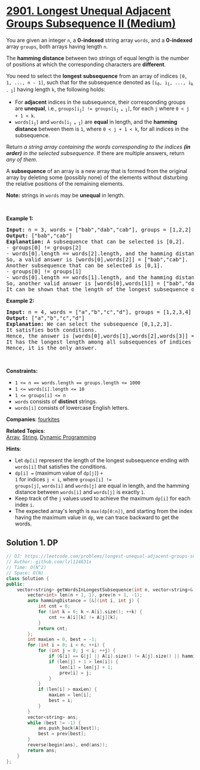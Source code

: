 # [2901. Longest Unequal Adjacent Groups Subsequence II (Medium)](https://leetcode.com/problems/longest-unequal-adjacent-groups-subsequence-ii)

<p>You are given an integer <code>n</code>, a <strong>0-indexed</strong> string array <code>words</code>, and a <strong>0-indexed</strong> array <code>groups</code>, both arrays having length <code>n</code>.</p>

<p>The <strong>hamming distance</strong> between two strings of equal length is the number of positions at which the corresponding characters are <strong>different</strong>.</p>

<p>You need to select the <strong>longest</strong> <strong>subsequence</strong> from an array of indices <code>[0, 1, ..., n - 1]</code>, such that for the subsequence denoted as <code>[i<sub>0</sub>, i<sub>1</sub>, ..., i<sub>k - 1</sub>]</code> having length <code>k</code>, the following holds:</p>

<ul>
	<li>For <strong>adjacent</strong> indices in the subsequence, their corresponding groups are <strong>unequal</strong>, i.e., <code>groups[i<sub>j</sub>] != groups[i<sub>j + 1</sub>]</code>, for each <code>j</code> where <code>0 &lt; j + 1 &lt; k</code>.</li>
	<li><code>words[i<sub>j</sub>]</code> and <code>words[i<sub>j + 1</sub>]</code> are <strong>equal</strong> in length, and the <strong>hamming distance</strong> between them is <code>1</code>, where <code>0 &lt; j + 1 &lt; k</code>, for all indices in the subsequence.</li>
</ul>

<p>Return <em>a string array containing the words corresponding to the indices <strong>(in order)</strong> in the selected subsequence</em>. If there are multiple answers, return <em>any of them</em>.</p>

<p>A <strong>subsequence</strong> of an array is a new array that is formed from the original array by deleting some (possibly none) of the elements without disturbing the relative positions of the remaining elements.</p>

<p><strong>Note:</strong> strings in <code>words</code> may be <strong>unequal</strong> in length.</p>

<p>&nbsp;</p>
<p><strong class="example">Example 1:</strong></p>

<pre>
<strong>Input:</strong> n = 3, words = [&quot;bab&quot;,&quot;dab&quot;,&quot;cab&quot;], groups = [1,2,2]
<strong>Output:</strong> [&quot;bab&quot;,&quot;cab&quot;]
<strong>Explanation:</strong> A subsequence that can be selected is [0,2].
- groups[0] != groups[2]
- words[0].length == words[2].length, and the hamming distance between them is 1.
So, a valid answer is [words[0],words[2]] = [&quot;bab&quot;,&quot;cab&quot;].
Another subsequence that can be selected is [0,1].
- groups[0] != groups[1]
- words[0].length == words[1].length, and the hamming distance between them is 1.
So, another valid answer is [words[0],words[1]] = [&quot;bab&quot;,&quot;dab&quot;].
It can be shown that the length of the longest subsequence of indices that satisfies the conditions is 2.  </pre>

<p><strong class="example">Example 2:</strong></p>

<pre>
<strong>Input:</strong> n = 4, words = [&quot;a&quot;,&quot;b&quot;,&quot;c&quot;,&quot;d&quot;], groups = [1,2,3,4]
<strong>Output:</strong> [&quot;a&quot;,&quot;b&quot;,&quot;c&quot;,&quot;d&quot;]
<strong>Explanation:</strong> We can select the subsequence [0,1,2,3].
It satisfies both conditions.
Hence, the answer is [words[0],words[1],words[2],words[3]] = [&quot;a&quot;,&quot;b&quot;,&quot;c&quot;,&quot;d&quot;].
It has the longest length among all subsequences of indices that satisfy the conditions.
Hence, it is the only answer.
</pre>

<p>&nbsp;</p>
<p><strong>Constraints:</strong></p>

<ul>
	<li><code>1 &lt;= n == words.length == groups.length &lt;= 1000</code></li>
	<li><code>1 &lt;= words[i].length &lt;= 10</code></li>
	<li><code>1 &lt;= groups[i] &lt;= n</code></li>
	<li><code>words</code> consists of <strong>distinct</strong> strings.</li>
	<li><code>words[i]</code> consists of lowercase English letters.</li>
</ul>


**Companies**:
[fourkites](https://leetcode.com/company/fourkites)

**Related Topics**:  
[Array](https://leetcode.com/tag/array), [String](https://leetcode.com/tag/string), [Dynamic Programming](https://leetcode.com/tag/dynamic-programming)

**Hints**:
* Let <code>dp[i]</code> represent the length of the longest subsequence ending with <code>words[i]</code> that satisfies the conditions.
* <code>dp[i] =</code> (maximum value of <code>dp[j]</code>) <code>+ 1</code> for indices <code>j < i</code>, where <code>groups[i] != groups[j]</code>, <code>words[i]</code> and <code>words[j]</code> are equal in length, and the hamming distance between <code>words[i]</code> and <code>words[j]</code> is exactly <code>1</code>.
* Keep track of the <code>j</code> values used to achieve the maximum <code>dp[i]</code> for each index <code>i</code>.
* The expected array's length is <code>max(dp[0:n])</code>, and starting from the index having the maximum value in <code>dp</code>, we can trace backward to get the words.

## Solution 1. DP

```cpp
// OJ: https://leetcode.com/problems/longest-unequal-adjacent-groups-subsequence-ii
// Author: github.com/lzl124631x
// Time: O(N^2)
// Space: O(N)
class Solution {
public:
    vector<string> getWordsInLongestSubsequence(int n, vector<string>& A, vector<int>& G) {
        vector<int> len(n + 1, 1), prev(n + 1, -1);
        auto hammingDistance = [&](int i, int j) {
            int cnt = 0;
            for (int k = 0; k < A[i].size(); ++k) {
                cnt += A[i][k] != A[j][k];
            }
            return cnt;
        };
        int maxLen = 0, best = -1;
        for (int i = 0; i < n; ++i) {
            for (int j = 0; j < i; ++j) {
                if (G[i] == G[j] || A[i].size() != A[j].size() || hammingDistance(i, j) != 1) continue;
                if (len[j] + 1 > len[i]) {
                    len[i] = len[j] + 1;
                    prev[i] = j;
                }
            }
            if (len[i] > maxLen) {
                maxLen = len[i];
                best = i;
            }
        }
        vector<string> ans;
        while (best != -1) {
            ans.push_back(A[best]);
            best = prev[best];
        }
        reverse(begin(ans), end(ans));
        return ans;
    }
};
```
